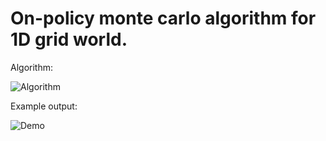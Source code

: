 # On-policy monte carlo algorithm for 1D grid world.

Algorithm:

![Algorithm](https://user-images.githubusercontent.com/127620405/225740531-c6fb3ec0-4af0-447c-9fef-b5670127e7bc.png)

Example output:

![Demo](https://user-images.githubusercontent.com/127620405/225749153-3c0397be-3032-47fd-b8b2-7991614bc018.png)
